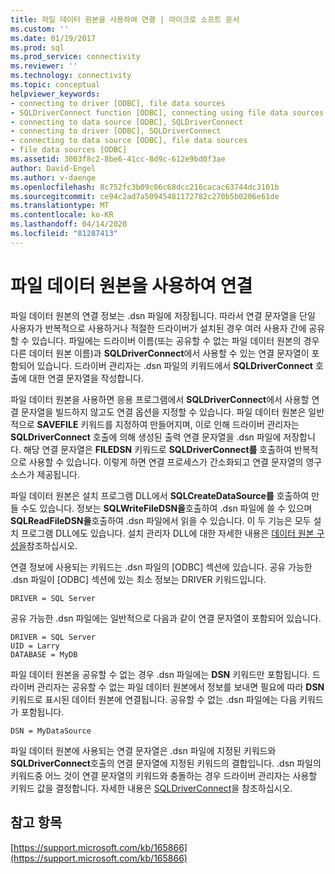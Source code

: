 ```yaml
---
title: 파일 데이터 원본을 사용하여 연결 | 마이크로 소프트 문서
ms.custom: ''
ms.date: 01/19/2017
ms.prod: sql
ms.prod_service: connectivity
ms.reviewer: ''
ms.technology: connectivity
ms.topic: conceptual
helpviewer_keywords:
- connecting to driver [ODBC], file data sources
- SQLDriverConnect function [ODBC], connecting using file data sources
- connecting to data source [ODBC], SQLDriverConnect
- connecting to driver [ODBC], SQLDriverConnect
- connecting to data source [ODBC], file data sources
- file data sources [ODBC]
ms.assetid: 3003f8c2-8be6-41cc-8d9c-612e9bd0f3ae
author: David-Engel
ms.author: v-daenge
ms.openlocfilehash: 8c752fc3b09c06c68dcc216cacac63744dc3101b
ms.sourcegitcommit: ce94c2ad7a50945481172782c270b5b0206e61de
ms.translationtype: MT
ms.contentlocale: ko-KR
ms.lasthandoff: 04/14/2020
ms.locfileid: "81287413"
---
```

# <a name="connecting-using-file-data-sources"></a>파일 데이터 원본을 사용하여 연결
파일 데이터 원본의 연결 정보는 .dsn 파일에 저장됩니다. 따라서 연결 문자열을 단일 사용자가 반복적으로 사용하거나 적절한 드라이버가 설치된 경우 여러 사용자 간에 공유할 수 있습니다. 파일에는 드라이버 이름(또는 공유할 수 없는 파일 데이터 원본의 경우 다른 데이터 원본 이름)과 **SQLDriverConnect**에서 사용할 수 있는 연결 문자열이 포함되어 있습니다. 드라이버 관리자는 .dsn 파일의 키워드에서 **SQLDriverConnect** 호출에 대한 연결 문자열을 작성합니다.  
  
 파일 데이터 원본을 사용하면 응용 프로그램에서 **SQLDriverConnect**에서 사용할 연결 문자열을 빌드하지 않고도 연결 옵션을 지정할 수 있습니다. 파일 데이터 원본은 일반적으로 **SAVEFILE** 키워드를 지정하여 만들어지며, 이로 인해 드라이버 관리자는 **SQLDriverConnect** 호출에 의해 생성된 출력 연결 문자열을 .dsn 파일에 저장합니다. 해당 연결 문자열은 **FILEDSN** 키워드로 **SQLDriverConnect를** 호출하여 반복적으로 사용할 수 있습니다. 이렇게 하면 연결 프로세스가 간소화되고 연결 문자열의 영구 소스가 제공됩니다.  
  
 파일 데이터 원본은 설치 프로그램 DLL에서 **SQLCreateDataSource를** 호출하여 만들 수도 있습니다. 정보는 **SQLWriteFileDSN을**호출하여 .dsn 파일에 쓸 수 있으며 **SQLReadFileDSN을**호출하여 .dsn 파일에서 읽을 수 있습니다. 이 두 기능은 모두 설치 프로그램 DLL에도 있습니다. 설치 관리자 DLL에 대한 자세한 내용은 [데이터 원본 구성을](../../../odbc/reference/install/configuring-data-sources.md)참조하십시오.  
  
 연결 정보에 사용되는 키워드는 .dsn 파일의 [ODBC] 섹션에 있습니다. 공유 가능한 .dsn 파일이 [ODBC] 섹션에 있는 최소 정보는 DRIVER 키워드입니다.  
  
```  
DRIVER = SQL Server  
```  
  
 공유 가능한 .dsn 파일에는 일반적으로 다음과 같이 연결 문자열이 포함되어 있습니다.  
  
```  
DRIVER = SQL Server  
UID = Larry  
DATABASE = MyDB  
```  
  
 파일 데이터 원본을 공유할 수 없는 경우 .dsn 파일에는 **DSN** 키워드만 포함됩니다. 드라이버 관리자는 공유할 수 없는 파일 데이터 원본에서 정보를 보내면 필요에 따라 **DSN** 키워드로 표시된 데이터 원본에 연결됩니다. 공유할 수 없는 .dsn 파일에는 다음 키워드가 포함됩니다.  
  
```  
DSN = MyDataSource  
```  
  
 파일 데이터 원본에 사용되는 연결 문자열은 .dsn 파일에 지정된 키워드와 **SQLDriverConnect**호출의 연결 문자열에 지정된 키워드의 결합입니다. .dsn 파일의 키워드중 어느 것이 연결 문자열의 키워드와 충돌하는 경우 드라이버 관리자는 사용할 키워드 값을 결정합니다. 자세한 내용은 [SQLDriverConnect](../../../odbc/reference/syntax/sqldriverconnect-function.md)을 참조하십시오.  
  
## <a name="see-also"></a>참고 항목  
 [https://support.microsoft.com/kb/165866](https://support.microsoft.com/kb/165866)
